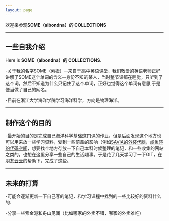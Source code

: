 ```yaml
---
layout: page
---
```


欢迎来参观**SOME（albondna）的 COLLECTIONS**

---
## 一些自我介绍


Here is **SOME（albondna）的 COLLECTIONS**.


-关于我的名字SOME（索姆）--来自于高中英语课堂，我们敬爱的英语老师正好讲解了SOME这个单词的含义--身份不知的某人，当时整节课都在睡觉，只听到了这个词，然后不知道为什么只记住了这个单词，正好也觉得这个单词有意思,于是便当做了自己的网名。


-目前在浙江大学海洋学院学习海洋科学，方向是物理海洋。


---

## 制作这个的目的


-最开始的目的是完成自己海洋科学基础这门课的作业，但是后面发现这个地方也可以用来放一些学习资料，受到一些前辈的影响（例如[SAVIA的外装代脑](https://savia7582.github.io/Exterior/)，[咸鱼暄的代码空间](https://xuan-insr.github.io/)，想要找个地方存放一下自己本科时候整理的笔记，和一些收集的网站之类的，也想在这里分享一些自己的生活趣事。于是花了几天学习了一下GIT，在朋友[云云](https://github.com/aminoacid20)的帮助下，完成了这些。

---

## 未来的打算


-可能会逐渐更新一下自己写的笔记，和学习课程中找到的一些比较好的资料什么的.


-分享一些紫金港和舟山见闻（比如哪家的外卖不错，哪家的外卖难吃）




<br>



